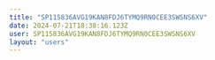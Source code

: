```yaml
---
title: "SP115836AVG19KAN8FDJ6TYMQ9RN0CEE3SWSNS6XV"
date: 2024-07-21T18:38:16.123Z
user: SP115836AVG19KAN8FDJ6TYMQ9RN0CEE3SWSNS6XV
layout: "users"
---
```

    